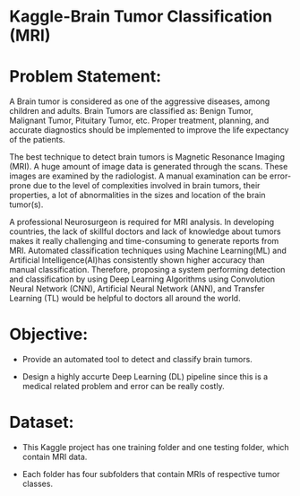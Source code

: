 # Kaggle-Brain Tumor Classification (MRI)
# Problem Statement:
A Brain tumor is considered as one of the aggressive diseases, among children and adults. Brain Tumors are classified as: Benign Tumor, Malignant Tumor, Pituitary Tumor, etc. Proper treatment, planning, and accurate diagnostics should be implemented to improve the life expectancy of the patients.

The best technique to detect brain tumors is Magnetic Resonance Imaging (MRI). A huge amount of image data is generated through the scans. These images are examined by the radiologist. A manual examination can be error-prone due to the level of complexities involved in brain tumors, their properties, a lot of abnormalities in the sizes and location of the brain tumor(s).

A professional Neurosurgeon is required for MRI analysis. In developing countries, the lack of skillful doctors and lack of knowledge about tumors makes it really challenging and time-consuming to generate reports from MRI. Automated classification techniques using Machine Learning(ML) and Artificial Intelligence(AI)has consistently shown higher accuracy than manual classification. Therefore, proposing a system performing detection and classification by using Deep Learning Algorithms using Convolution Neural Network (CNN), Artificial Neural Network (ANN), and Transfer Learning (TL) would be helpful to doctors all around the world.

# Objective:
- Provide an automated tool to detect and classify brain tumors.

- Design a highly accurte Deep Learning (DL) pipeline since this is a medical related problem and error can be really costly. 

# Dataset:

- This Kaggle project has one training folder and one testing folder, which contain MRI data. 

- Each folder has four subfolders that contain MRIs of respective tumor classes.
